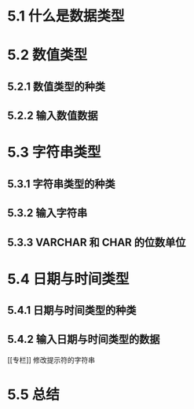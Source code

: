 
# 5.1 什么是数据类型

# 5.2 数值类型

## 5.2.1 数值类型的种类

## 5.2.2 输入数值数据

# 5.3 字符串类型

## 5.3.1 字符串类型的种类

## 5.3.2 输入字符串

## 5.3.3 VARCHAR 和 CHAR 的位数单位

# 5.4 日期与时间类型

## 5.4.1 日期与时间类型的种类

## 5.4.2 输入日期与时间类型的数据

[[专栏]] 修改提示符的字符串

# 5.5 总结
